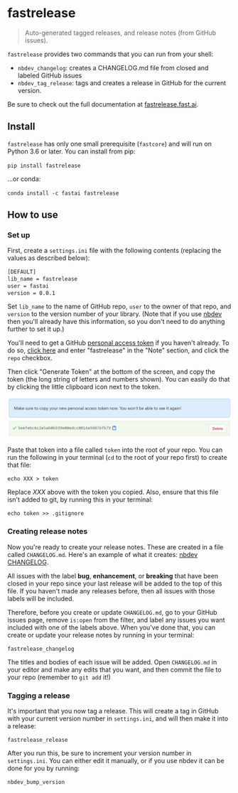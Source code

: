 # fastrelease
> Auto-generated tagged releases, and release notes (from GitHub issues).


`fastrelease` provides two commands that you can run from your shell:

- `nbdev_changelog`: creates a CHANGELOG.md file from closed and labeled GitHub issues
- `nbdev_tag_release`: tags and creates a release in GitHub for the current version.

Be sure to check out the full documentation at [fastrelease.fast.ai](https://fastrelease.fast.ai/).

## Install

`fastrelease` has only one small prerequisite (`fastcore`) and will run on Python 3.6 or later. You can install from pip:

`pip install fastrelease`

...or conda:

`conda install -c fastai fastrelease`

## How to use

### Set up

First, create a `settings.ini` file with the following contents (replacing the values as described below):

```
[DEFAULT]
lib_name = fastrelease
user = fastai
version = 0.0.1
```

Set `lib_name` to the name of GitHub repo, `user` to the owner of that repo, and `version` to the version number of your library. (Note that if you use [nbdev](https://nbdev.fast.ai) then you'll already have this information, so you don't need to do anything further to set it up.)

You'll need to get a GitHub [personal access token](https://docs.github.com/en/github/authenticating-to-github/creating-a-personal-access-token) if you haven't already. To do so, [click here](https://github.com/settings/tokens/new) and enter "fastrelease" in the "Note" section, and click the `repo` checkbox.

Then click "Generate Token" at the bottom of the screen, and copy the token (the long string of letters and numbers shown). You can easily do that by clicking the little clipboard icon next to the token.

<img alt="Copying your token" width="743" caption="Copying your token" src="images/att_00001.png">

Paste that token into a file called `token` into the root of your repo. You can run the following in your terminal (`cd` to the root of your repo first) to create that file:

    echo XXX > token

Replace *XXX* above with the token you copied. Also, ensure that this file isn't added to git, by running this in your terminal:

    echo token >> .gitignore

### Creating release notes

Now you're ready to create your release notes. These are created in a file called `CHANGELOG.md`. Here's an example of what it creates: [nbdev CHANGELOG](https://github.com/fastai/nbdev/blob/master/CHANGELOG.md).

All issues with the label **bug**, **enhancement**, or **breaking** that have been closed in your repo since your last release will be added to the top of this file. If you haven't made any releases before, then all issues with those labels will be included.

Therefore, before you create or update `CHANGELOG.md`, go to your GitHub issues page, remove `is:open` from the filter, and label any issues you want included with one of the labels above. When you've done that, you can create or update your release notes by running in your terminal:

    fastrelease_changelog

The titles and bodies of each issue will be added. Open `CHANGELOG.md` in your editor and make any edits that you want, and then commit the file to your repo (remember to `git add` it!)

### Tagging a release

It's important that you now tag a release. This will create a tag in GitHub with your current version number in `settings.ini`, and will then make it into a release:

    fastrelease_release

After you run this, be sure to increment your version number in `settings.ini`. You can either edit it manually, or if you use nbdev it can be done for you by running:

    nbdev_bump_version
